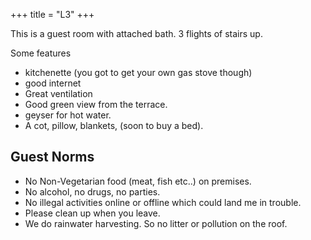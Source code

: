 +++
title = "L3"
+++

This is a guest room with attached bath. 3 flights of stairs up.

Some features

- kitchenette (you got to get your own gas stove though)
- good internet
- Great ventilation
- Good green view from the terrace.
- geyser for hot water.
- A cot, pillow, blankets, (soon to buy a bed).

## Guest Norms
- No Non-Vegetarian food (meat, fish etc..) on premises.
- No alcohol, no drugs, no parties.
- No illegal activities online or offline which could land me in trouble.
- Please clean up when you leave.
- We do rainwater harvesting. So no litter or pollution on the roof.

